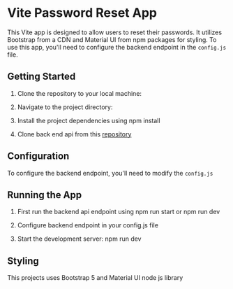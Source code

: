 # Vite Password Reset App

This Vite app is designed to allow users to reset their passwords. It utilizes Bootstrap from a CDN and Material UI from npm packages for styling. To use this app, you'll need to configure the backend endpoint in the `config.js` file.

## Getting Started

1. Clone the repository to your local machine:

2. Navigate to the project directory:

3. Install the project dependencies using npm install

4. Clone back end api from this [repository](https://github.com/adithyan-sivaraman/password-reset)

## Configuration

To configure the backend endpoint, you'll need to modify the `config.js`

## Running the App

1. First run the backend api endpoint using npm run start or npm run dev

2. Configure backend endpoint in your config.js file

3. Start the development server: npm run dev

## Styling

This projects uses Bootstrap 5 and Material UI node js library